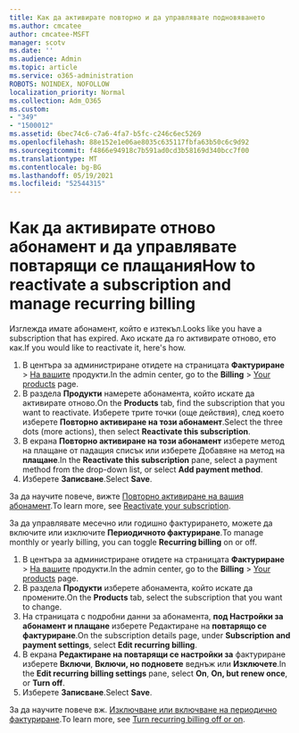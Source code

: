 ```yaml
---
title: Как да активирате повторно и да управлявате подновяването
ms.author: cmcatee
author: cmcatee-MSFT
manager: scotv
ms.date: ''
ms.audience: Admin
ms.topic: article
ms.service: o365-administration
ROBOTS: NOINDEX, NOFOLLOW
localization_priority: Normal
ms.collection: Adm_O365
ms.custom:
- "349"
- "1500012"
ms.assetid: 6bec74c6-c7a6-4fa7-b5fc-c246c6ec5269
ms.openlocfilehash: 88e152e1e06ae8035c635117fbfa63b50c6c9d92
ms.sourcegitcommit: f4866e94918c7b591ad0cd3b58169d340bcc7f00
ms.translationtype: MT
ms.contentlocale: bg-BG
ms.lasthandoff: 05/19/2021
ms.locfileid: "52544315"
---
```

# <a name="how-to-reactivate-a-subscription-and-manage-recurring-billing"></a><span data-ttu-id="ac980-102">Как да активирате отново абонамент и да управлявате повтарящи се плащания</span><span class="sxs-lookup"><span data-stu-id="ac980-102">How to reactivate a subscription and manage recurring billing</span></span>

<span data-ttu-id="ac980-103">Изглежда имате абонамент, който е изтекъл.</span><span class="sxs-lookup"><span data-stu-id="ac980-103">Looks like you have a subscription that has expired.</span></span> <span data-ttu-id="ac980-104">Ако искате да го активирате отново, ето как.</span><span class="sxs-lookup"><span data-stu-id="ac980-104">If you would like to reactivate it, here's how.</span></span>
  
1. <span data-ttu-id="ac980-105">В центъра за администриране отидете на страницата **Фактуриране**  >  [На вашите](https://go.microsoft.com/fwlink/p/?linkid=842054) продукти.</span><span class="sxs-lookup"><span data-stu-id="ac980-105">In the admin center, go to the **Billing** > [Your products](https://go.microsoft.com/fwlink/p/?linkid=842054) page.</span></span>
2. <span data-ttu-id="ac980-106">В раздела **Продукти** намерете абонамента, който искате да активирате отново.</span><span class="sxs-lookup"><span data-stu-id="ac980-106">On the **Products** tab, find the subscription that you want to reactivate.</span></span> <span data-ttu-id="ac980-107">Изберете трите точки (още действия), след което изберете **Повторно активиране на този абонамент**.</span><span class="sxs-lookup"><span data-stu-id="ac980-107">Select the three dots (more actions), then select **Reactivate this subscription**.</span></span>
3. <span data-ttu-id="ac980-108">В екрана **Повторно активиране на този абонамент** изберете метод на плащане от падащия списък или изберете Добавяне на метод на **плащане**.</span><span class="sxs-lookup"><span data-stu-id="ac980-108">In the **Reactivate this subscription** pane, select a payment method from the drop-down list, or select **Add payment method**.</span></span>
4. <span data-ttu-id="ac980-109">Изберете **Записване**.</span><span class="sxs-lookup"><span data-stu-id="ac980-109">Select **Save**.</span></span>

<span data-ttu-id="ac980-110">За да научите повече, вижте [Повторно активиране на вашия абонамент](/microsoft-365/commerce/subscriptions/reactivate-your-subscription).</span><span class="sxs-lookup"><span data-stu-id="ac980-110">To learn more, see [Reactivate your subscription](/microsoft-365/commerce/subscriptions/reactivate-your-subscription).</span></span>

<span data-ttu-id="ac980-111">За да управлявате месечно или годишно фактурирането, можете да включите или изключите **Периодичното фактуриране**.</span><span class="sxs-lookup"><span data-stu-id="ac980-111">To manage monthly or yearly billing, you can toggle **Recurring billing** on or off.</span></span>
  
1. <span data-ttu-id="ac980-112">В центъра за администриране отидете на страницата **Фактуриране**  >  [На вашите](https://go.microsoft.com/fwlink/p/?linkid=842054) продукти.</span><span class="sxs-lookup"><span data-stu-id="ac980-112">In the admin center, go to the **Billing** > [Your products](https://go.microsoft.com/fwlink/p/?linkid=842054) page.</span></span>
2. <span data-ttu-id="ac980-113">В раздела **Продукти** изберете абонамента, който искате да промените.</span><span class="sxs-lookup"><span data-stu-id="ac980-113">On the **Products** tab, select the subscription that you want to change.</span></span>
3. <span data-ttu-id="ac980-114">На страницата с подробни данни за абонамента, **под Настройки за абонамент и плащане** изберете Редактиране на **повтарящо се фактуриране**.</span><span class="sxs-lookup"><span data-stu-id="ac980-114">On the subscription details page, under **Subscription and payment settings**, select **Edit recurring billing**.</span></span>
4. <span data-ttu-id="ac980-115">В екрана **Редактиране на повтарящи се настройки за** фактуриране изберете **Включи**, **Включи, но подновете** веднъж или **Изключете**.</span><span class="sxs-lookup"><span data-stu-id="ac980-115">In the **Edit recurring billing settings** pane, select **On**, **On, but renew once**, or **Turn off**.</span></span>
5. <span data-ttu-id="ac980-116">Изберете **Записване**.</span><span class="sxs-lookup"><span data-stu-id="ac980-116">Select **Save**.</span></span>

<span data-ttu-id="ac980-117">За да научите повече вж. [Изключване или включване на периодично фактуриране](/microsoft-365/commerce/subscriptions/renew-your-subscription#turn-recurring-billing-off-or-on).</span><span class="sxs-lookup"><span data-stu-id="ac980-117">To learn more, see [Turn recurring billing off or on](/microsoft-365/commerce/subscriptions/renew-your-subscription#turn-recurring-billing-off-or-on).</span></span>